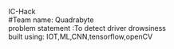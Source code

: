 IC-Hack <br />
#Team name: Quadrabyte <br />
problem statement :To detect driver drowsiness <br />
built using: IOT,ML,CNN,tensorflow,openCV
